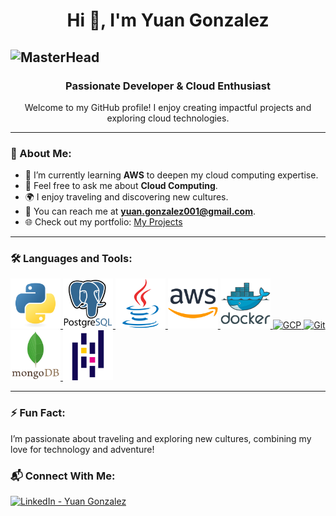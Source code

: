 <h1 align="center">Hi 👋, I'm Yuan Gonzalez</h1>

![MasterHead](https://user-images.githubusercontent.com/86270481/214122618-1bf43327-cdef-456e-81fe-fc71a9070c07.gif)
---

<h3 align="center">Passionate Developer & Cloud Enthusiast</h3>

<p align="center">
  Welcome to my GitHub profile! I enjoy creating impactful projects and exploring cloud technologies.
</p>

---

### 🌟 About Me:
- 🌱 I’m currently learning **AWS** to deepen my cloud computing expertise.
- 💬 Feel free to ask me about **Cloud Computing**.
- 🌍 I enjoy traveling and discovering new cultures.
- 📧 You can reach me at **yuan.gonzalez001@gmail.com**.
- 🌐 Check out my portfolio: [My Projects](https://yuangp01.wixsite.com/my-site-26)

---

### 🛠️ Languages and Tools:
<p align="left"> 
   <a href="https://www.python.org" target="_blank" rel="noreferrer"> 
    <img src="https://raw.githubusercontent.com/devicons/devicon/master/icons/python/python-original.svg" alt="Python" width="80" height="80"/> 
   </a>
   <a href="https://www.postgresql.org" target="_blank" rel="noreferrer"> 
    <img src="https://raw.githubusercontent.com/devicons/devicon/master/icons/postgresql/postgresql-original-wordmark.svg" alt="PostgreSQL" width="80" height="80"/> 
   </a>
   <a href="https://www.java.com" target="_blank" rel="noreferrer"> 
    <img src="https://raw.githubusercontent.com/devicons/devicon/master/icons/java/java-original.svg" alt="Java" width="80" height="80"/> 
   </a>
   <a href="https://aws.amazon.com" target="_blank" rel="noreferrer"> 
    <img src="https://raw.githubusercontent.com/devicons/devicon/master/icons/amazonwebservices/amazonwebservices-original-wordmark.svg" alt="AWS" width="80" height="80"/> 
   </a>
   <a href="https://www.docker.com/" target="_blank" rel="noreferrer"> 
    <img src="https://raw.githubusercontent.com/devicons/devicon/master/icons/docker/docker-original-wordmark.svg" alt="Docker" width="80" height="80"/> 
   </a>
   <a href="https://cloud.google.com" target="_blank" rel="noreferrer"> 
    <img src="https://www.vectorlogo.zone/logos/google_cloud/google_cloud-icon.svg" alt="GCP" width="80" height="80"/> 
   </a>
   <a href="https://git-scm.com/" target="_blank" rel="noreferrer"> 
    <img src="https://www.vectorlogo.zone/logos/git-scm/git-scm-icon.svg" alt="Git" width="80" height="80"/> 
   </a>
   <a href="https://www.mongodb.com/" target="_blank" rel="noreferrer"> 
    <img src="https://raw.githubusercontent.com/devicons/devicon/master/icons/mongodb/mongodb-original-wordmark.svg" alt="MongoDB" width="80" height="80"/> 
   </a>
   <a href="https://pandas.pydata.org/" target="_blank" rel="noreferrer"> 
    <img src="https://raw.githubusercontent.com/devicons/devicon/2ae2a900d2f041da66e950e4d48052658d850630/icons/pandas/pandas-original.svg" alt="Pandas" width="80" height="80"/> 
   </a> 
</p>

---

### ⚡ Fun Fact:
I’m passionate about traveling and exploring new cultures, combining my love for technology and adventure!

### 📬 Connect With Me:
<a href="https://linkedin.com/in/yuan-gonzalez" target="_blank">
  <img src="https://raw.githubusercontent.com/rahuldkjain/github-profile-readme-generator/master/src/images/icons/Social/linked-in-alt.svg" alt="LinkedIn - Yuan Gonzalez" height="30" width="40" />
</a>

